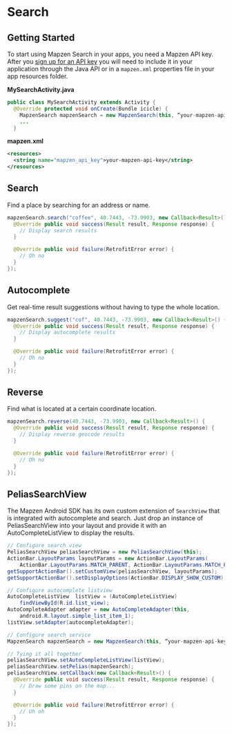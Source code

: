 # Search

## Getting Started

To start using Mapzen Search in your apps, you need a Mapzen API key. After you [sign up for an API key](https://mapzen.com/documentation/overview/) you will need to include it in your application through the Java API or in a `mapzen.xml` properties file in your app resources folder.

**MySearchActivity.java**

```java
public class MySearchActivity extends Activity {
  @Override protected void onCreate(Bundle icicle) {
    MapzenSearch mapzenSearch = new MapzenSearch(this, “your-mapzen-api-key”);
    ...
  }
```

**mapzen.xml**

```xml
<resources>
  <string name="mapzen_api_key">your-mapzen-api-key</string>
</resources>
```

## Search
Find a place by searching for an address or name.

```java
mapzenSearch.search("coffee", 40.7443, -73.9903, new Callback<Result>() {
  @Override public void success(Result result, Response response) {
    // Display search results
  }

  @Override public void failure(RetrofitError error) {
    // Oh no
  }
});
```

## Autocomplete
Get real-time result suggestions without having to type the whole location.

```java
mapzenSearch.suggest("cof", 40.7443, -73.9903, new Callback<Result>() {
  @Override public void success(Result result, Response response) {
    // Display autocomplete results
  }

  @Override public void failure(RetrofitError error) {
    // Oh no
  }
});
```

## Reverse
Find what is located at a certain coordinate location.

```java
mapzenSearch.reverse(40.7443, -73.9903, new Callback<Result>() {
  @Override public void success(Result result, Response response) {
    // Display reverse geocode results
  }

  @Override public void failure(RetrofitError error) {
    // Oh no
  }
});
```

## PeliasSearchView
The Mapzen Android SDK has its own custom extension of `SearchView` that is integrated with autocomplete and search. Just drop an instance of PeliasSearchView into your layout and provide it with an AutoCompleteListView to display the results.

```java
// Configure search view
PeliasSearchView peliasSearchView = new PeliasSearchView(this);
ActionBar.LayoutParams layoutParams = new ActionBar.LayoutParams(
    ActionBar.LayoutParams.MATCH_PARENT, ActionBar.LayoutParams.MATCH_PARENT);
getSupportActionBar().setCustomView(peliasSearchView, layoutParams);
getSupportActionBar().setDisplayOptions(ActionBar.DISPLAY_SHOW_CUSTOM);

// Configure autocomplete listview
AutoCompleteListView  listView = (AutoCompleteListView)
    findViewById(R.id.list_view);
AutoCompleteAdapter adapter = new AutoCompleteAdapter(this,
    android.R.layout.simple_list_item_1);
listView.setAdapter(autocompleteAdapter);

// Configure search service
MapzenSearch mapzenSearch = new MapzenSearch(this, “your-mapzen-api-key”);

// Tying it all together
peliasSearchView.setAutoCompleteListView(listView);
peliasSearchView.setPelias(mapzenSearch);
peliasSearchView.setCallback(new Callback<Result>() {
  @Override public void success(Result result, Response response) {
    // Draw some pins on the map...
  }

  @Override public void failure(RetrofitError error) {
    // Uh oh
  }
});

```
